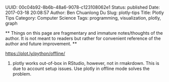 UUID: 00c04b92-8b6b-48a6-9078-c123108062e1
Status: published
Date: 2017-03-18 20:08:57
Author: Ben Chuanlong Du
Slug: plotly-tips
Title: Plotly Tips
Category: Computer Science
Tags: programming, visualization, plotly, graph

**
Things on this page are
fragmentary and immature notes/thoughts of the author.
It is not meant to readers
but rather for convenient reference of the author and future improvement.
**

<https://plot.ly/python/offline/>

1. plotly works out-of-box in RStudio,
however, not in rmakrdown. 
This is due to account setup issues. 
Use plotly in offline mode solves the problem. 




